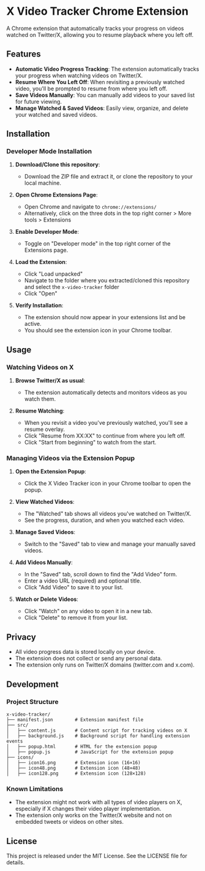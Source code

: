 # X Video Tracker Chrome Extension

A Chrome extension that automatically tracks your progress on videos watched on Twitter/X, allowing you to resume playback where you left off.

## Features

- **Automatic Video Progress Tracking**: The extension automatically tracks your progress when watching videos on Twitter/X.
- **Resume Where You Left Off**: When revisiting a previously watched video, you'll be prompted to resume from where you left off.
- **Save Videos Manually**: You can manually add videos to your saved list for future viewing.
- **Manage Watched & Saved Videos**: Easily view, organize, and delete your watched and saved videos.

## Installation

### Developer Mode Installation

1. **Download/Clone this repository**:
   - Download the ZIP file and extract it, or clone the repository to your local machine.

2. **Open Chrome Extensions Page**:
   - Open Chrome and navigate to `chrome://extensions/`
   - Alternatively, click on the three dots in the top right corner > More tools > Extensions

3. **Enable Developer Mode**:
   - Toggle on "Developer mode" in the top right corner of the Extensions page.

4. **Load the Extension**:
   - Click "Load unpacked"
   - Navigate to the folder where you extracted/cloned this repository and select the `x-video-tracker` folder
   - Click "Open"

5. **Verify Installation**:
   - The extension should now appear in your extensions list and be active.
   - You should see the extension icon in your Chrome toolbar.

## Usage

### Watching Videos on X

1. **Browse Twitter/X as usual**:
   - The extension automatically detects and monitors videos as you watch them.
   
2. **Resume Watching**:
   - When you revisit a video you've previously watched, you'll see a resume overlay.
   - Click "Resume from XX:XX" to continue from where you left off.
   - Click "Start from beginning" to watch from the start.

### Managing Videos via the Extension Popup

1. **Open the Extension Popup**:
   - Click the X Video Tracker icon in your Chrome toolbar to open the popup.

2. **View Watched Videos**:
   - The "Watched" tab shows all videos you've watched on Twitter/X.
   - See the progress, duration, and when you watched each video.

3. **Manage Saved Videos**:
   - Switch to the "Saved" tab to view and manage your manually saved videos.

4. **Add Videos Manually**:
   - In the "Saved" tab, scroll down to find the "Add Video" form.
   - Enter a video URL (required) and optional title.
   - Click "Add Video" to save it to your list.

5. **Watch or Delete Videos**:
   - Click "Watch" on any video to open it in a new tab.
   - Click "Delete" to remove it from your list.

## Privacy

- All video progress data is stored locally on your device. 
- The extension does not collect or send any personal data.
- The extension only runs on Twitter/X domains (twitter.com and x.com).

## Development

### Project Structure

```
x-video-tracker/
├── manifest.json        # Extension manifest file
├── src/
│   ├── content.js       # Content script for tracking videos on X
│   ├── background.js    # Background script for handling extension events
│   ├── popup.html       # HTML for the extension popup
│   ├── popup.js         # JavaScript for the extension popup
├── icons/
│   ├── icon16.png       # Extension icon (16×16)
│   ├── icon48.png       # Extension icon (48×48)
│   ├── icon128.png      # Extension icon (128×128)
```

### Known Limitations

- The extension might not work with all types of video players on X, especially if X changes their video player implementation.
- The extension only works on the Twitter/X website and not on embedded tweets or videos on other sites.

## License

This project is released under the MIT License. See the LICENSE file for details. 